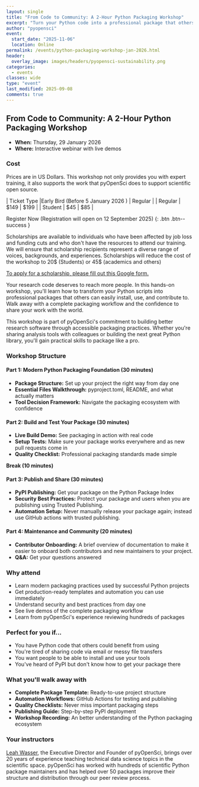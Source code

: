 ```yaml
---
layout: single
title: "From Code to Community: A 2-Hour Python Packaging Workshop"
excerpt: "Turn your Python code into a professional package that others can easily install, use, and contribute to. Learn the complete packaging workflow with hands-on demos and proven templates."
author: "pyopensci"
event:
  start_date: "2025-11-06"
  location: Online
permalink: /events/python-packaging-workshop-jan-2026.html
header:
  overlay_image: images/headers/pyopensci-sustainability.png
categories:
  - events
classes: wide
type: "event"
last_modified: 2025-09-08
comments: true
---
```


## From Code to Community: A 2-Hour Python Packaging Workshop

* **When:** Thursday, 29 January 2026
* **Where:** Interactive webinar with live demos

### Cost

Prices are in US Dollars. This workshop not only provides you with expert training, it also supports the work that pyOpenSci does to support scientific open source.

| Ticket Type |Early Bird (Before 5 January 2026 ) | Regular |
| Regular | $149  | $199 |
| Student | $45  | $85 |


<i class="fa-regular fa-circle-right"></i> Register Now (Registration will open on 12 September 2025)
{: .btn .btn--success }

<div class="notice" markdown="1">
Scholarships are available to individuals who have been affected by job loss and funding cuts and who don't have the resources to attend our training. We will ensure that scholarship recipients represent a diverse range of voices, backgrounds, and experiences. Scholarships will reduce the cost of the workshop to 20$ (Students) or 45$ (academics and others)

[To apply for a scholarship, please fill out this Google form.](https://forms.gle/tnV3tj13cChQXLEH7)
</div>

Your research code deserves to reach more people. In this hands-on workshop, you'll learn how to transform your Python scripts into professional packages that others can easily install, use, and contribute to. Walk away with a complete packaging workflow and the confidence to share your work with the world.

This workshop is part of pyOpenSci's commitment to building better research software through accessible packaging practices. Whether you're sharing analysis tools with colleagues or building the next great Python library, you'll gain practical skills to package like a pro.

### Workshop Structure

#### Part 1: Modern Python Packaging Foundation (30 minutes)

- <i class="fas fa-folder-tree"></i> **Package Structure:** Set up your project the right way from day one
- <i class="fas fa-file-alt"></i> **Essential Files Walkthrough:** pyproject.toml, README, and what actually matters
- <i class="fas fa-tools"></i> **Tool Decision Framework:** Navigate the packaging ecosystem with confidence

#### Part 2: Build and Test Your Package (30 minutes)

- <i class="fas fa-hammer"></i> **Live Build Demo:** See packaging in action with real code
- <i class="fas fa-vial"></i> **Setup Tests:** Make sure your package works everywhere and as new pull requests come in
- <i class="fas fa-check-circle"></i> **Quality Checklist:** Professional packaging standards made simple

**Break (10 minutes)**

#### Part 3: Publish and Share (30 minutes)

- <i class="fas fa-upload"></i> **PyPI Publishing:** Get your package on the Python Package Index
- <i class="fas fa-shield-alt"></i> **Security Best Practices:** Protect your package and users when you are publishing using Trusted Publishing.
- <i class="fas fa-sync-alt"></i> **Automation Setup:** Never manually release your package again; instead use GitHub actions with trusted publishing.

#### Part 4: Maintenance and Community (20 minutes)

- <i class="fas fa-users"></i> **Contributor Onboarding:** A brief overview of documentation to make it easier to onboard both contributors and new maintainers to your project.
- <i class="fas fa-question-circle"></i> **Q&A:** Get your questions answered

### Why attend

- <i class="fa-solid fa-rocket"></i> Learn modern packaging practices used by successful Python projects
- <i class="fa-solid fa-tools"></i> Get production-ready templates and automation you can use immediately
- <i class="fa-solid fa-shield-alt"></i> Understand security and best practices from day one
- <i class="fa-solid fa-eye"></i> See live demos of the complete packaging workflow
- <i class="fa-solid fa-graduation-cap"></i> Learn from pyOpenSci's experience reviewing hundreds of packages

### Perfect for you if...

- <i class="fas fa-check"></i> You have Python code that others could benefit from using
- <i class="fas fa-check"></i> You're tired of sharing code via email or messy file transfers
- <i class="fas fa-check"></i> You want people to be able to install and use your tools
- <i class="fas fa-check"></i> You've heard of PyPI but don't know how to get your package there

### What you'll walk away with

- <i class="fas fa-gift"></i> **Complete Package Template:** Ready-to-use project structure
- <i class="fas fa-gift"></i> **Automation Workflows:** GitHub Actions for testing and publishing
- <i class="fas fa-gift"></i> **Quality Checklists:** Never miss important packaging steps
- <i class="fas fa-gift"></i> **Publishing Guide:** Step-by-step PyPI deployment
- <i class="fas fa-gift"></i> **Workshop Recording:** An better understanding of the Python packaging ecosystem


### Your instructors

[Leah Wasser](https://www.github.com/lwasser), the Executive Director and Founder of pyOpenSci, brings over 20 years of experience teaching technical data science topics in the scientific space. pyOpenSci has worked with hundreds of scientific Python package maintainers and has helped over 50 packages improve their structure and distribution through our peer review process.
